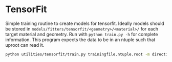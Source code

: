 TensorFit
=========
Simple training routine to create models for tensorfit. Ideally models should
be stored in `models/fitters/tensorfit/<geometry>/<material>/` for each target
material and geometry. Run with `python train.py -h` for complete information.
This program expects the data to be in an ntuple such that uproot can read it.

```bash
python utilities/tensorfit/train.py trainingfile.ntuple.root -m direction -i 1000 -d models/fitters/tensorfit/end/water/direction
```

